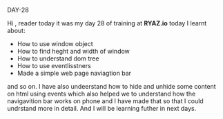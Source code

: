 DAY-28


Hi , reader today it was my day 28 of training at **RYAZ.io** today I learnt about:


* How to use window object
* How to find heght and width of window
* How to understand dom tree
* How to use eventlisstners
* Made a simple web page naviagtion bar
  

and so on. I have also undeerstand how to hide and unhide some content on html using events which also helped we to understand how the navigavition bar works on phone and I have made that so that I could undrstand more in detail. And I will be learning futher in next days.